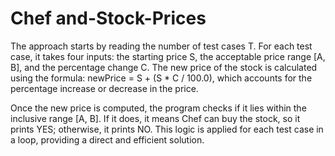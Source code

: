 ﻿# Chef and-Stock-Prices

The approach starts by reading the number of test cases T. For each test case, it takes four inputs: the starting price S, the acceptable price range [A, B], and the percentage change C. The new price of the stock is calculated using the formula: newPrice = S + (S * C / 100.0), which accounts for the percentage increase or decrease in the price.

Once the new price is computed, the program checks if it lies within the inclusive range [A, B]. If it does, it means Chef can buy the stock, so it prints YES; otherwise, it prints NO. This logic is applied for each test case in a loop, providing a direct and efficient solution.

